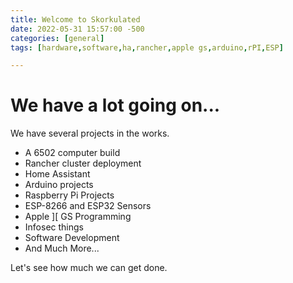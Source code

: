 ```yaml
---
title: Welcome to Skorkulated
date: 2022-05-31 15:57:00 -500
categories: [general]
tags: [hardware,software,ha,rancher,apple gs,arduino,rPI,ESP]

---
```


# We have a lot going on...

We have several projects in the works. 

* A 6502 computer build
* Rancher cluster deployment
* Home Assistant
* Arduino projects
* Raspberry Pi Projects
* ESP-8266 and ESP32 Sensors
* Apple ][ GS Programming
* Infosec things
* Software Development
* And Much More...

Let's see how much we can get done.